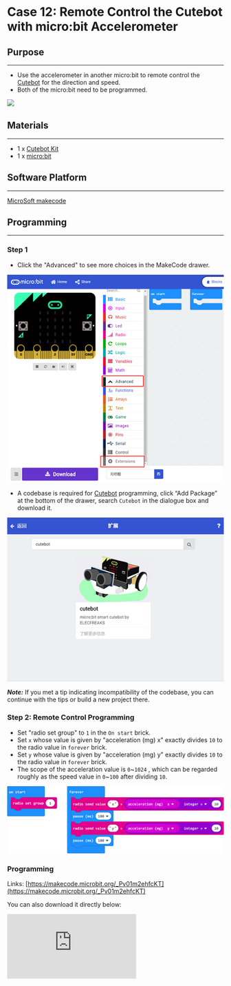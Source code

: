 # Case 12: Remote Control the Cutebot with micro:bit Accelerometer

## Purpose
---
- Use the accelerometer in another micro:bit to remote control the [Cutebot](https://www.elecfreaks.com/micro-bit-smart-cutebot.html) for the direction and speed.
- Both of the micro:bit need to be programmed.

![](./images/cutebot-case-12-01.png)

## Materials
---
- 1 x [Cutebot Kit](https://www.elecfreaks.com/micro-bit-smart-cutebot.html)
- 1 x [micro:bit](https://www.elecfreaks.com/microbit_edu.html)

## Software Platform
---

[MicroSoft makecode](https://makecode.microbit.org/#)

## Programming
---

### Step 1

- Click the "Advanced" to see more choices in the MakeCode drawer.

![](./images/cutebot-pk-1.png)

- A codebase is required for [Cutebot](https://www.elecfreaks.com/micro-bit-smart-cutebot.html) programming, click “Add Package” at the bottom of the drawer, search `Cutebot` in the dialogue box and download it.

![](./images/cutebot-pk-11.png)

***Note:*** If you met a tip indicating incompatibility of the codebase, you can continue with the tips or build a new project there.

### Step 2: Remote Control Programming

- Set "radio set group" to `1` in the `On start` brick.
- Set `x` whose value is given by "acceleration (mg) x" exactly divides `10` to the radio value in `forever` brick.
- Set `y` whose value is given by "acceleration (mg) y" exactly divides `10` to the radio value in `forever` brick.
- The scope of the acceleration value is `0`~`1024` , which can be regarded roughly as the speed value in `0`~`100` after dividing `10`.

![](./images/case_12_01.png)

### Programming

Links: [https://makecode.microbit.org/_Pv01m2ehfcKT](https://makecode.microbit.org/_Pv01m2ehfcKT)

You can also download it directly below:

<div
    style={{
        position: 'relative',
        paddingBottom: '60%',
        overflow: 'hidden',
    }}
>
    <iframe
        src="https://makecode.microbit.org/_Pv01m2ehfcKT"
        frameborder="0"
        sandbox="allow-popups allow-forms allow-scripts allow-same-origin"
        style={{
            position: 'absolute',
            width: '100%',
            height: '100%',
        }}
    />
</div>

### Step 3: [Cutebot](https://www.elecfreaks.com/micro-bit-smart-cutebot.html) Programming

-  Set the "radio set group" to `1` in the `On start` brick. Items must be the same with the remote control for the correct match.
- Drag two "if" bricks into the `on radio received` brick and judge if the radio revived value `name` is `x` or `y`
- If the radio received value `name` is `x`, it is the data for `X` and then save the `value` in the variable `xValue`.
- If the radio received value `name` is `y`, it is the data for `y` and then save the `value` in the variable `yValue`.
- In `forever` brick, set the left wheel speed to `yValue`+`xValue` and right wheel speed to `yValue`-`xValue`.

![](./images/case_12_02.png)

### Programming

Links: [https://makecode.microbit.org/_VYxbiCVtE962](https://makecode.microbit.org/_VYxbiCVtE962)

You can also download it directly below:

<div
    style={{
        position: 'relative',
        paddingBottom: '60%',
        overflow: 'hidden',
    }}
>
    <iframe
        src="https://makecode.microbit.org/_VYxbiCVtE962"
        frameborder="0"
        sandbox="allow-popups allow-forms allow-scripts allow-same-origin"
        style={{
            position: 'absolute',
            width: '100%',
            height: '100%',
        }}
    />
</div>

## Result
---
- The moving direction of the [Cutebot](https://www.elecfreaks.com/micro-bit-smart-cutebot.html) is controlled by the tilt degree of the micro:bit.
- The tilt angle of the controlling micro:bit controls the speed of the [Cutebot](https://www.elecfreaks.com/micro-bit-smart-cutebot.html).

![](./images/cutebot-case-12.gif)

## Exploration
---

## FAQ
---

## Relevant Files
---
